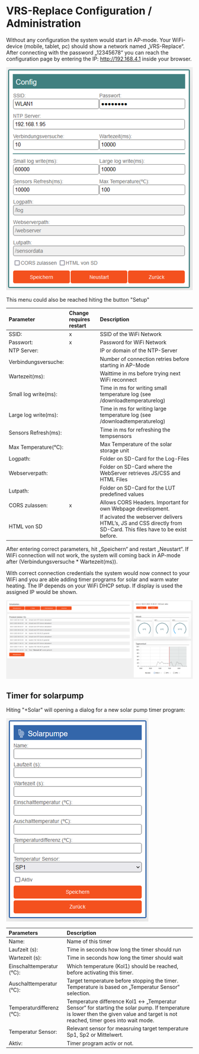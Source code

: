 # VRS-Replace Configuration / Administration

Without any configuration the system would start in AP-mode. Your WiFi-device (mobile, tablet, pc) should show a network named „VRS-Replace“. After connecting with the password „12345678“ you can reach the configuration page by entering the IP: http://192.168.4.1 inside your browser.

![Config dialog](/doc/admin_md_1.png)

This menu could also be reached hiting the button "Setup"

| Parameter | Change requires restart | Description |
| :--- | :--- | :--- |
| SSID: | x | SSID of the WiFi Network |
| Passwort: | x | Password for WiFi Network |
| NTP Server: |  | IP or domain of the NTP-Server |
| Verbindungsversuche: |  | Number of connection retries before starting in AP-Mode |
| Wartezeit(ms): |  | Waittime in ms before trying next WiFi reconnect |
| Small log write(ms): |  | Time in ms for writing small temperature log (see /downloadtemperaturelog) |
| Large log write(ms): |  | Time in ms for writing large temperature log (see /downloadtemperaturelog) |
| Sensors Refresh(ms): |  | Time in ms for refreshing the tempsensors |
| Max Temperature(°C): |  | Max Temperature of the solar storage unit |
| Logpath: |  | Folder on SD-Card for the Log-Files |
| Webserverpath: |  | Folder on SD-Card where the WebServer retrieves JS/CSS and HTML Files |
| Lutpath: |  | Folder on SD-Card for the LUT predefined values |
| CORS zulassen: | x | Allows CORS Headers. Important for own Webpage development. |
| HTML von SD |  | If acivated the webserver delivers HTML’s, JS and CSS directly from SD-Card. This files have to be exist before. |

After entering correct parameters, hit „Speichern“ and restart „Neustart“. If WiFi connection will not work, the system will coming back in AP-mode after (Verbindungsversuche * Wartezeit(ms)).

With correct connection credentials the system would now connect to your WiFi and you are able adding timer programs for solar and warm water heating. The IP depends on your WiFi DHCP setup. If display is used the assigned IP would be shown.

![Config dialog](/doc/admin_md_2.png)

## Timer for solarpump
Hiting "+Solar" will opening a dialog for a new solar pump timer program:

![Config dialog](/doc/admin_md_3.png)

Parameters | Description |
| :--- | :--- |
| Name: | Name of this timer |
| Laufzeit (s): | Time in seconds how long the timer should run |
| Wartezeit (s): | Time in seconds how long the timer should wait |
| Einschalttemperatur (℃): | Which temperature (Kol1) should be reached, before activating this timer. |
| Auschalttemperatur (℃): | Target temperature before stopping the timer. Temperature is based on „Temperatur Sensor“ selection. |
| Temperaturdifferenz (℃): | Temperature difference Kol1 ↔ „Temperatur Sensor“ for starting the solar pump. If temperature is lower then the given value and target is not reached, timer goes into wait mode. |
| Temperatur Sensor: | Relevant sensor for measruing target temperature Sp1, Sp2 or Mittelwert. |
| Aktiv: | Timer program activ or not. |



